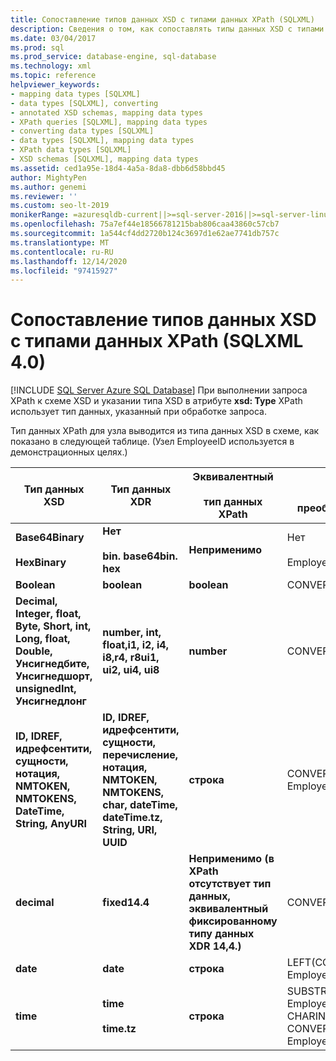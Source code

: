 ```yaml
---
title: Сопоставление типов данных XSD с типами данных XPath (SQLXML)
description: Сведения о том, как сопоставлять типы данных XSD с типами данных XPath при выполнении запроса XPath в SQLXML 4,0.
ms.date: 03/04/2017
ms.prod: sql
ms.prod_service: database-engine, sql-database
ms.technology: xml
ms.topic: reference
helpviewer_keywords:
- mapping data types [SQLXML]
- data types [SQLXML], converting
- annotated XSD schemas, mapping data types
- XPath queries [SQLXML], mapping data types
- converting data types [SQLXML]
- data types [SQLXML], mapping data types
- XPath data types [SQLXML]
- XSD schemas [SQLXML], mapping data types
ms.assetid: ced1a95e-18d4-4a5a-8da8-dbb6d58bbd45
author: MightyPen
ms.author: genemi
ms.reviewer: ''
ms.custom: seo-lt-2019
monikerRange: =azuresqldb-current||>=sql-server-2016||>=sql-server-linux-2017||=azuresqldb-mi-current
ms.openlocfilehash: 75a7ef44e18566781215bab806caa43860c57cb7
ms.sourcegitcommit: 1a544cf4dd2720b124c3697d1e62ae7741db757c
ms.translationtype: MT
ms.contentlocale: ru-RU
ms.lasthandoff: 12/14/2020
ms.locfileid: "97415927"
---
```

# <a name="mapping-xsd-data-types-to-xpath-data-types-sqlxml-40"></a>Сопоставление типов данных XSD с типами данных XPath (SQLXML 4.0)
[!INCLUDE [SQL Server Azure SQL Database](../../includes/applies-to-version/sql-asdb.md)]
  При выполнении запроса XPath к схеме XSD и указании типа XSD в атрибуте **xsd: Type** XPath использует тип данных, указанный при обработке запроса.  
  
 Тип данных XPath для узла выводится из типа данных XSD в схеме, как показано в следующей таблице. (Узел EmployeeID используется в демонстрационных целях.)  
  
|Тип данных XSD|Тип данных XDR|Эквивалентный<br /><br /> тип данных XPath|SQL Server<br /><br /> преобразование не используется|  
|-------------------|-------------------|------------------------------------|--------------------------------------------|  
|**Base64Binary**<br /><br /> **HexBinary**|**Нет**<br /><br /> **bin. base64bin. hex**|**Неприменимо**|Нет<br /><br /> EmployeeID|  
|**Boolean**|**boolean**|**boolean**|CONVERT(bit, EmployeeID)|  
|**Decimal, Integer, float, Byte, Short, int, Long, float, Double, Унсигнедбите, Унсигнедшорт, unsignedInt, Унсигнедлонг**|**number, int, float,i1, i2, i4, i8,r4, r8ui1, ui2, ui4, ui8**|**number**|CONVERT(float(53), EmployeeID)|  
|**ID, IDREF, идрефсентити, сущности, нотация, NMTOKEN, NMTOKENS, DateTime, String, AnyURI**|**ID, IDREF, идрефсентити, сущности, перечисление, нотация, NMTOKEN, NMTOKENS, char, dateTime, dateTime.tz, String, URI, UUID**|**строка**|CONVERT(nvarchar(4000), EmployeeID, 126)|  
|**decimal**|**fixed14.4**|**Неприменимо (в XPath отсутствует тип данных, эквивалентный фиксированному типу данных XDR 14,4.)**|CONVERT(money, EmployeeID)|  
|**date**|**date**|**строка**|LEFT(CONVERT(nvarchar(4000), EmployeeID, 126), 10)|  
|**time**|**time**<br /><br /> **time.tz**|**строка**|SUBSTRING(CONVERT(nvarchar(4000), EmployeeID, 126), 1 + CHARINDEX(N'T', CONVERT(nvarchar(4000), EmployeeID, 126)), 24)|  
  
  
